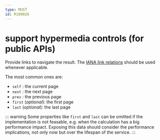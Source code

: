 ```yaml
---
type: MUST
id: R100026
---
```


# support hypermedia controls (for public APIs)

Provide links to navigate the result.
The [IANA link relations](http://www.iana.org/assignments/link-relations/link-relations.xhtml) should be used whenever applicable.

The most common ones are:

- `self` : the current page
- `next` : the next page
- `prev` : the previous page
- `first` (_optional_): the first page
- `last` (_optional_): the last page

::: warning
Some properties like `first` and `last` can be omitted if the implementation is not feasable, e.g. when the calculation has a big performance impact.
Exposing this data should consider the performance implications, not only now but over the lifespan of the service.
:::
